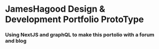 # JamesHagood Design & Development Portfolio ProtoType

### Using NextJS and graphQL to make this portolio with a forum and blog
